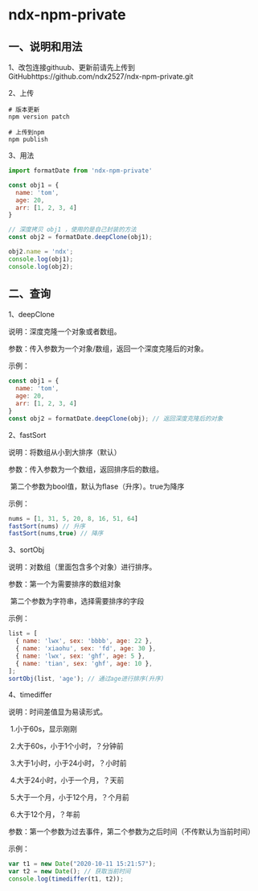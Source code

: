 # ndx-npm-private

## 一、说明和用法

1、改包连接githuub、更新前请先上传到GitHubhttps://github.com/ndx2527/ndx-npm-private.git

2、上传

```
# 版本更新
npm version patch

# 上传到npm
npm publish
```

3、用法

```js
import formatDate from 'ndx-npm-private'

const obj1 = {
  name: 'tom',
  age: 20,
  arr: [1, 2, 3, 4]
}

// 深度拷贝 obj1 ，使用的是自己封装的方法
const obj2 = formatDate.deepClone(obj1);

obj2.name = 'ndx';
console.log(obj1);
console.log(obj2);
```



## 二、查询

1、deepClone

说明：深度克隆一个对象或者数组。

参数：传入参数为一个对象/数组，返回一个深度克隆后的对象。

示例：

```javascript
const obj1 = {
  name: 'tom',
  age: 20,
  arr: [1, 2, 3, 4]
}
const obj2 = formatDate.deepClone(obj); // 返回深度克隆后的对象
```



2、fastSort

说明：将数组从小到大排序（默认）

参数：传入参数为一个数组，返回排序后的数组。

​		第二个参数为bool值，默认为flase（升序）。true为降序

示例：

```javascript
nums = [1, 31, 5, 20, 8, 16, 51, 64]
fastSort(nums) // 升序
fastSort(nums,true) // 降序
```



3、sortObj

说明：对数组（里面包含多个对象）进行排序。

参数：第一个为需要排序的数组对象

​		第二个参数为字符串，选择需要排序的字段

示例：

```javascript
list = [
  { name: 'lwx', sex: 'bbbb', age: 22 },
  { name: 'xiaohu', sex: 'fd', age: 30 },
  { name: 'lwx', sex: 'ghf', age: 5 },
  { name: 'tian', sex: 'ghf', age: 10 },
];
sortObj(list, 'age'); // 通过age进行排序(升序)
```



4、timediffer

说明：时间差值显为易读形式。

​	1.小于60s，显示刚刚

​	2.大于60s，小于1个小时，？分钟前

​	3.大于1小时，小于24小时，？小时前

​	4.大于24小时，小于一个月，？天前

​	5.大于一个月，小于12个月，？个月前

​	6.大于12个月，？年前

参数：第一个参数为过去事件，第二个参数为之后时间（不传默认为当前时间）

示例：

```javascript
var t1 = new Date("2020-10-11 15:21:57");
var t2 = new Date(); // 获取当前时间
console.log(timediffer(t1, t2));
```

